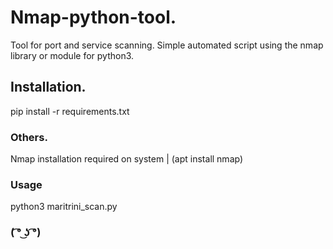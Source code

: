 # Nmap-python-tool.
Tool for port and service scanning. Simple automated script using the nmap library or module for python3.
## Installation.
pip install -r requirements.txt
### Others.
Nmap installation required on system | (apt install nmap)
### Usage
python3 maritrini_scan.py
### ( ͡° ͜ʖ ͡°)
